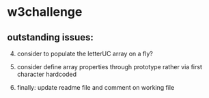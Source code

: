 # w3challenge


## outstanding issues:



4. consider to populate the letterUC array on a fly?

5. consider define array properties through prototype rather via first character hardcoded




8. finally: update readme file and comment on working file





